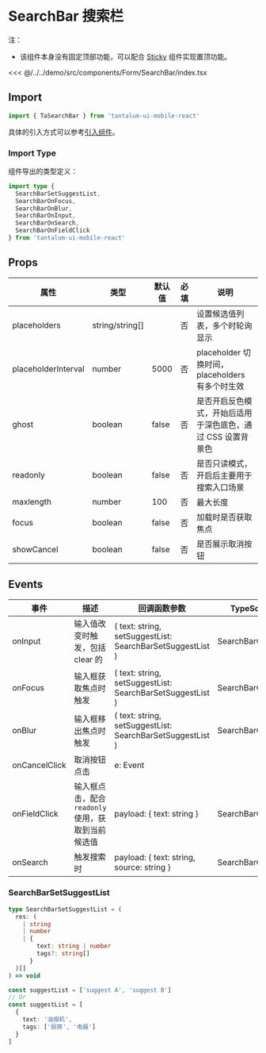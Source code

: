 # SearchBar 搜索栏

注：

- 该组件本身没有固定顶部功能，可以配合 [Sticky](./Sticky.md) 组件实现置顶功能。

<CodeDemo name="SearchBar">

<<< @/../../demo/src/components/Form/SearchBar/index.tsx

</CodeDemo>

## Import

```js
import { TaSearchBar } from 'tantalum-ui-mobile-react'
```

具体的引入方式可以参考[引入组件](../guide/import.md)。

### Import Type

组件导出的类型定义：

```ts
import type {
  SearchBarSetSuggestList,
  SearchBarOnFocus,
  SearchBarOnBlur,
  SearchBarOnInput,
  SearchBarOnSearch,
  SearchBarOnFieldClick
} from 'tantalum-ui-mobile-react'
```

## Props

| 属性                | 类型            | 默认值 | 必填 | 说明                                                        |
| ------------------- | --------------- | ------ | ---- | ----------------------------------------------------------- |
| placeholders        | string/string[] |        | 否   | 设置候选值列表，多个时轮询显示                              |
| placeholderInterval | number          | 5000   | 否   | placeholder 切换时间，placeholders 有多个时生效             |
| ghost               | boolean         | false  | 否   | 是否开启反色模式，开始后适用于深色底色，通过 CSS 设置背景色 |
| readonly            | boolean         | false  | 否   | 是否只读模式，开启后主要用于搜索入口场景                    |
| maxlength           | number          | 100    | 否   | 最大长度                                                    |
| focus               | boolean         | false  | 否   | 加载时是否获取焦点                                          |
| showCancel          | boolean         | false  | 否   | 是否展示取消按钮                                            |

## Events

| 事件          | 描述                                               | 回调函数参数                                              | TypeScript 函数       |
| ------------- | -------------------------------------------------- | --------------------------------------------------------- | --------------------- |
| onInput       | 输入值改变时触发，包括 clear 的                    | ( text: string, setSuggestList: SearchBarSetSuggestList ) | SearchBarOnInput      |
| onFocus       | 输入框获取焦点时触发                               | ( text: string, setSuggestList: SearchBarSetSuggestList ) | SearchBarOnFocus      |
| onBlur        | 输入框移出焦点时触发                               | ( text: string, setSuggestList: SearchBarSetSuggestList ) | SearchBarOnBlur       |
| onCancelClick | 取消按钮点击                                       | e: Event                                                  |                       |
| onFieldClick  | 输入框点击，配合 `readonly` 使用，获取到当前候选值 | payload: { text: string }                                 | SearchBarOnFieldClick |
| onSearch      | 触发搜索时                                         | payload: { text: string, source: string }                 | SearchBarOnSearch     |

### SearchBarSetSuggestList

```ts
type SearchBarSetSuggestList = (
  res: (
    | string
    | number
    | {
        text: string | number
        tags?: string[]
      }
  )[]
) => void

const suggestList = ['suggest A', 'suggest B']
// Or
const suggestList = [
  {
    text: '油烟机',
    tags: ['厨房', '电器']
  }
]
```
